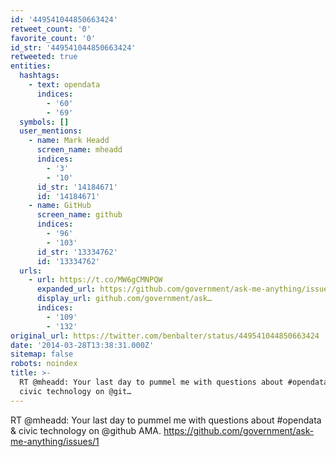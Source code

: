 ```yaml
---
id: '449541044850663424'
retweet_count: '0'
favorite_count: '0'
id_str: '449541044850663424'
retweeted: true
entities:
  hashtags:
    - text: opendata
      indices:
        - '60'
        - '69'
  symbols: []
  user_mentions:
    - name: Mark Headd
      screen_name: mheadd
      indices:
        - '3'
        - '10'
      id_str: '14184671'
      id: '14184671'
    - name: GitHub
      screen_name: github
      indices:
        - '96'
        - '103'
      id_str: '13334762'
      id: '13334762'
  urls:
    - url: https://t.co/MW6gCMNPQW
      expanded_url: https://github.com/government/ask-me-anything/issues/1
      display_url: github.com/government/ask…
      indices:
        - '109'
        - '132'
original_url: https://twitter.com/benbalter/status/449541044850663424
date: '2014-03-28T13:38:31.000Z'
sitemap: false
robots: noindex
title: >-
  RT @mheadd: Your last day to pummel me with questions about #opendata &amp;
  civic technology on @git…
---
```


RT @mheadd: Your last day to pummel me with questions about #opendata &amp; civic technology on @github AMA. https://github.com/government/ask-me-anything/issues/1